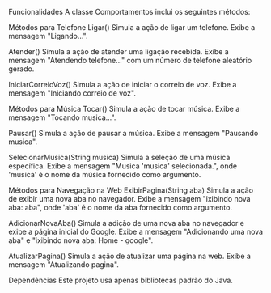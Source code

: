 
Funcionalidades
A classe Comportamentos inclui os seguintes métodos:

Métodos para Telefone
Ligar()
Simula a ação de ligar um telefone. Exibe a mensagem "Ligando...".

Atender()
Simula a ação de atender uma ligação recebida. Exibe a mensagem "Atendendo telefone..." com um número de telefone aleatório gerado.

IniciarCorreioVoz()
Simula a ação de iniciar o correio de voz. Exibe a mensagem "Iniciando correio de voz".

Métodos para Música
Tocar()
Simula a ação de tocar música. Exibe a mensagem "Tocando musica...".

Pausar()
Simula a ação de pausar a música. Exibe a mensagem "Pausando musica".

SelecionarMusica(String musica)
Simula a seleção de uma música específica. Exibe a mensagem "Musica 'musica' selecionada.", onde 'musica' é o nome da música fornecido como argumento.

Métodos para Navegação na Web
ExibirPagina(String aba)
Simula a ação de exibir uma nova aba no navegador. Exibe a mensagem "ixibindo nova aba: aba", onde 'aba' é o nome da aba fornecido como argumento.

AdicionarNovaAba()
Simula a adição de uma nova aba no navegador e exibe a página inicial do Google. Exibe a mensagem "Adicionando uma nova aba" e "ixibindo nova aba: Home - google".

AtualizarPagina()
Simula a ação de atualizar uma página na web. Exibe a mensagem "Atualizando pagina".

Dependências
Este projeto usa apenas bibliotecas padrão do Java.